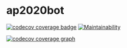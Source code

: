 # ap2020bot

[![codecov coverage badge](https://codecov.io/gh/ap2020/ap2020bot/branch/master/graph/badge.svg)](https://codecov.io/gh/ap2020/ap2020bot) [![Maintainability](https://api.codeclimate.com/v1/badges/6de888ce49837622a29e/maintainability)](https://codeclimate.com/github/ap2020/ap2020bot/maintainability)

[![codecov coverage graph](https://codecov.io/gh/ap2020/ap2020bot/branch/master/graphs/sunburst.svg)](https://codecov.io/gh/ap2020/ap2020bot)